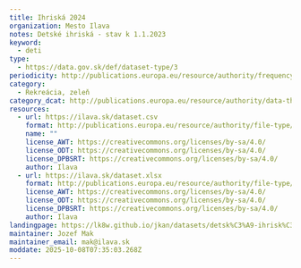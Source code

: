 ```yaml
---
title: Ihriská 2024
organization: Mesto Ilava
notes: Detské ihriská - stav k 1.1.2023
keyword:
  - deti
type:
  - https://data.gov.sk/def/dataset-type/3
periodicity: http://publications.europa.eu/resource/authority/frequency/ANNUAL
category:
  - Rekreácia, zeleň
category_dcat: http://publications.europa.eu/resource/authority/data-theme/ECON
resources:
  - url: https://ilava.sk/dataset.csv
    format: http://publications.europa.eu/resource/authority/file-type/CSV
    name: ""
    license_AWT: https://creativecommons.org/licenses/by-sa/4.0/
    license_ODT: https://creativecommons.org/licenses/by-sa/4.0/
    license_DPBSRT: https://creativecommons.org/licenses/by-sa/4.0/
    author: Ilava
  - url: https://ilava.sk/dataset.xlsx
    format: http://publications.europa.eu/resource/authority/file-type/XLSX
    license_AWT: https://creativecommons.org/licenses/by-sa/4.0/
    license_ODT: https://creativecommons.org/licenses/by-sa/4.0/
    license_DPBSRT: https://creativecommons.org/licenses/by-sa/4.0/
    author: Ilava
landingpage: https://lk8w.github.io/jkan/datasets/detsk%C3%A9-ihrisk%C3%A1-2024/
maintainer: Jozef Mak
maintainer_email: mak@ilava.sk
moddate: 2025-10-08T07:35:03.268Z
---
```

